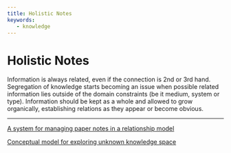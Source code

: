 ```yaml
---
title: Holistic Notes
keywords: 
   - knowledge
---
```


# Holistic Notes

Information is always related, even if the connection is 2nd or 3rd hand. 
Segregation of knowledge starts becoming an issue when possible related information lies outside of the domain constraints (be it medium, system or type). 
Information should be kept as a whole and allowed to grow organically, establishing relations as they appear or become obvious.

----

[A system for managing paper notes in a relationship model](./20191224110711.md)

[Conceptual model for exploring unknown knowledge space](./20191124235145.md)

